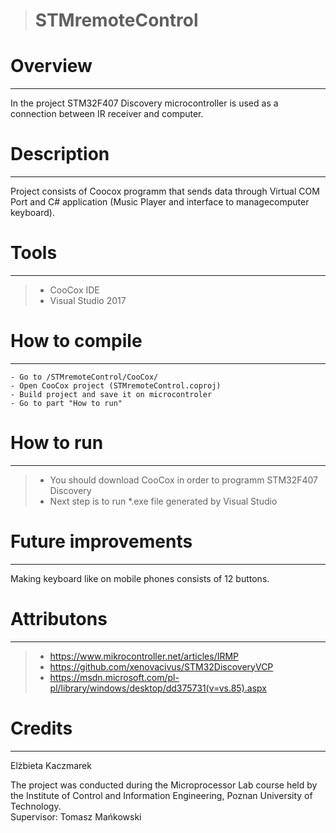 ># STMremoteControl

# Overview
----------
In the project STM32F407 Discovery microcontroller is used as a connection between IR receiver and computer.

# Description
-------------
Project consists of Coocox programm that sends data through Virtual COM Port and C# application (Music Player and interface to managecomputer keyboard). 

# Tools
-------
>- CooCox IDE 
>- Visual Studio 2017

# How to compile
----------------
	- Go to /STMremoteControl/CooCox/
	- Open CooCox project (STMremoteControl.coproj)
	- Build project and save it on microcontroler
	- Go to part "How to run"

# How to run
------------
>- You should download CooCox in order to programm STM32F407 Discovery
>- Next step is to run *.exe file generated by Visual Studio

# Future improvements
---------------------
Making keyboard like on mobile phones consists of 12 buttons.

# Attributons
-------------
>- https://www.mikrocontroller.net/articles/IRMP <br />
>- https://github.com/xenovacivus/STM32DiscoveryVCP
>- https://msdn.microsoft.com/pl-pl/library/windows/desktop/dd375731(v=vs.85).aspx

# Credits
---------
Elżbieta Kaczmarek <br />

The project was conducted during the Microprocessor Lab course held by the Institute of Control and Information Engineering, Poznan University of Technology. <br />
Supervisor: Tomasz Mańkowski





